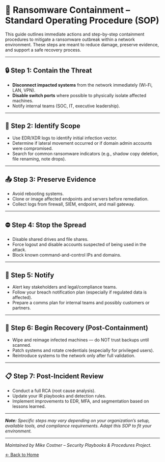 # 🛑 Ransomware Containment – Standard Operating Procedure (SOP)

This guide outlines immediate actions and step-by-step containment procedures to mitigate a ransomware outbreak within a network environment. These steps are meant to reduce damage, preserve evidence, and support a safe recovery process.

---

## 🔒 Step 1: Contain the Threat

- **Disconnect impacted systems** from the network immediately (Wi-Fi, LAN, VPN).
- **Disable switch ports** where possible to physically isolate affected machines.
- Notify internal teams (SOC, IT, executive leadership).

---

## 🧪 Step 2: Identify Scope

- Use EDR/XDR logs to identify initial infection vector.
- Determine if lateral movement occurred or if domain admin accounts were compromised.
- Search for common ransomware indicators (e.g., shadow copy deletion, file renaming, note drops).

---

## 📤 Step 3: Preserve Evidence

- Avoid rebooting systems.
- Clone or image affected endpoints and servers before remediation.
- Collect logs from firewall, SIEM, endpoint, and mail gateway.

---

## ⛔ Step 4: Stop the Spread

- Disable shared drives and file shares.
- Force logout and disable accounts suspected of being used in the attack.
- Block known command-and-control IPs and domains.

---

## 📣 Step 5: Notify

- Alert key stakeholders and legal/compliance teams.
- Follow your breach notification plan (especially if regulated data is affected).
- Prepare a comms plan for internal teams and possibly customers or partners.

---

## 🔁 Step 6: Begin Recovery (Post-Containment)

- Wipe and reimage infected machines — do NOT trust backups until scanned.
- Patch systems and rotate credentials (especially for privileged users).
- Reintroduce systems to the network only after full validation.

---

## 📋 Step 7: Post-Incident Review

- Conduct a full RCA (root cause analysis).
- Update your IR playbooks and detection rules.
- Implement improvements to EDR, MFA, and segmentation based on lessons learned.

---

_**Note:** Specific steps may vary depending on your organization’s setup, available tools, and compliance requirements. Adapt this SOP to fit your environment._

---

*Maintained by Mike Costner – Security Playbooks & Procedures Project.*

[← Back to Home](https://mcostner.github.io/)
